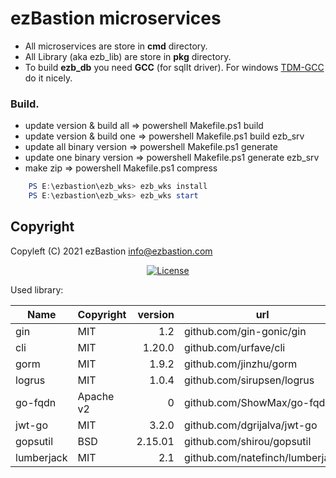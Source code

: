 # ezBastion microservices

- All microservices are store in **cmd** directory. 
- All Library (aka ezb_lib) are store in **pkg** directory.
- To build **ezb_db** you need **GCC** (for sqlIt driver). 
  For windows [TDM-GCC](https://jmeubank.github.io/tdm-gcc/) do it nicely.



### Build.

- update version & build all => powershell Makefile.ps1 build
- update version & build one => powershell Makefile.ps1 build ezb_srv
- update all binary version  => powershell Makefile.ps1 generate
- update one binary version  => powershell Makefile.ps1 generate ezb_srv 
- make zip                   => powershell Makefile.ps1 compress

```powershell
    PS E:\ezbastion\ezb_wks> ezb_wks install
    PS E:\ezbastion\ezb_wks> ezb_wks start
```




## Copyright

Copyleft (C) 2021 ezBastion info@ezbastion.com
<p align="center">
<a href="LICENSE"><img src="https://img.shields.io/badge/license-AGPL%20v3-blueviolet.svg?style=for-the-badge&logo=gnu" alt="License"></a></p>


Used library:

Name      | Copyright | version | url
----------|-----------|--------:|----------------------------
gin       | MIT       | 1.2     | github.com/gin-gonic/gin
cli       | MIT       | 1.20.0  | github.com/urfave/cli
gorm      | MIT       | 1.9.2   | github.com/jinzhu/gorm
logrus    | MIT       | 1.0.4   | github.com/sirupsen/logrus
go-fqdn   | Apache v2 | 0       | github.com/ShowMax/go-fqdn
jwt-go    | MIT       | 3.2.0   | github.com/dgrijalva/jwt-go
gopsutil  | BSD       | 2.15.01 | github.com/shirou/gopsutil
lumberjack| MIT       | 2.1     | github.com/natefinch/lumberjack
